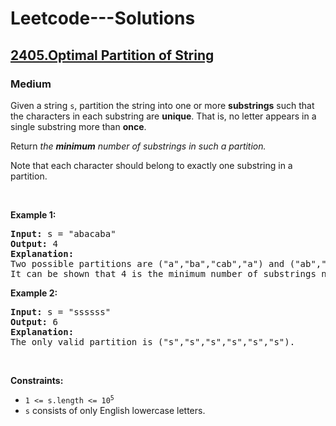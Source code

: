 # Leetcode---Solutions
<h2>
  <a href="https://leetcode.com/problems/optimal-partition-of-string/description/">
    2405.Optimal Partition of String
  </a>
</h2>
<h3>
  Medium
</h3>
<p>Given a string <code>s</code>, partition the string into one or more <strong>substrings</strong> such that the characters in each substring are <strong>unique</strong>. That is, no letter appears in a single substring more than <strong>once</strong>.</p>

<p>Return <em>the <strong>minimum</strong> number of substrings in such a partition.</em></p>

<p>Note that each character should belong to exactly one substring in a partition.</p>

<p>&nbsp;</p>
<p><strong>Example 1:</strong></p>

<pre><strong>Input:</strong> s = "abacaba"
<strong>Output:</strong> 4
<strong>Explanation:</strong>
Two possible partitions are ("a","ba","cab","a") and ("ab","a","ca","ba").
It can be shown that 4 is the minimum number of substrings needed.
</pre>

<p><strong>Example 2:</strong></p>

<pre><strong>Input:</strong> s = "ssssss"
<strong>Output:</strong> 6
<strong>Explanation:
</strong>The only valid partition is ("s","s","s","s","s","s").
</pre>

<p>&nbsp;</p>
<p><strong>Constraints:</strong></p>

<ul>
	<li><code>1 &lt;= s.length &lt;= 10<sup>5</sup></code></li>
	<li><code>s</code> consists of only English lowercase letters.</li>
</ul>

